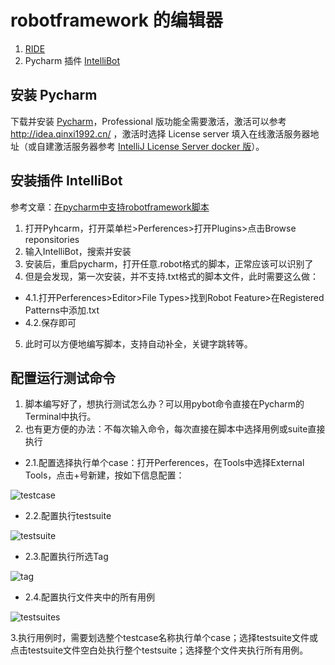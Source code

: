 # robotframework 的编辑器
1. [RIDE](https://github.com/robotframework/RIDE)
2. Pycharm 插件 [IntelliBot](https://plugins.jetbrains.com/plugin/7386?pr=idea)

## 安装 Pycharm
下载并安装 [Pycharm](https://www.jetbrains.com/pycharm/download/#section=windows)，Professional 版功能全需要激活，激活可以参考 http://idea.qinxi1992.cn/ ，激活时选择 License server 填入在线激活服务器地址（或自建激活服务器参考 [IntelliJ License Server docker 版](http://pjoc.pub/docker-nginx-idea-license-serverda-jian-intellij-license-server/)）。

## 安装插件 IntelliBot
参考文章：[在pycharm中支持robotframework脚本](http://www.daveze.cc/2016/05/05/在pycharm中支持robotframework脚本/)

1. 打开Pyhcarm，打开菜单栏>Perferences>打开Plugins>点击Browse reponsitories
2. 输入IntelliBot，搜索并安装
3. 安装后，重启pycharm，打开任意.robot格式的脚本，正常应该可以识别了
4. 但是会发现，第一次安装，并不支持.txt格式的脚本文件，此时需要这么做：

- 4.1.打开Perferences>Editor>File Types>找到Robot Feature>在Registered Patterns中添加.txt
- 4.2.保存即可

5. 此时可以方便地编写脚本，支持自动补全，关键字跳转等。

## 配置运行测试命令
1. 脚本编写好了，想执行测试怎么办？可以用pybot命令直接在Pycharm的Terminal中执行。
2. 也有更方便的办法：不每次输入命令，每次直接在脚本中选择用例或suite直接执行

- 2.1.配置选择执行单个case：打开Perferences，在Tools中选择External Tools，点击+号新建，按如下信息配置：

![testcase](http://o84t5lcxv.bkt.clouddn.com/adb5bbcae4725d650f57eabb14435987.png)

- 2.2.配置执行testsuite

![testsuite](http://o84t5lcxv.bkt.clouddn.com/df342e08a92afc0c4477d27ace4ca6f1.png)

- 2.3.配置执行所选Tag

![tag](http://o84t5lcxv.bkt.clouddn.com/289b77d43d09d5d7b88bb7663e2cfa0c.png)

- 2.4.配置执行文件夹中的所有用例

![testsuites](http://o84t5lcxv.bkt.clouddn.com/7e270eb8886d830ec08ebdf69b1bccb4.png)

3.执行用例时，需要划选整个testcase名称执行单个case；选择testsuite文件或点击testsuite文件空白处执行整个testsuite；选择整个文件夹执行所有用例。